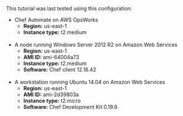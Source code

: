 This tutorial was last tested using this configuration:

* Chef Automate  on AWS OpsWorks
  * **Region:** us-east-1
  * **Instance type:** t2.medium
<br /><br />
* A node running Windows Server 2012 R2 on Amazon Web Services
  * **Region:** us-east-1
  * **AMI ID:** ami-64004a73
  * **Instance type:** t2.medium
  * **Software:** Chef client 12.16.42
<br /><br />
* A workstation running Ubuntu 14.04 on Amazon Web Services
  * **Region:** us-east-1
  * **AMI ID:** ami-2d39803a
  * **Instance type:** t2.micro
  * **Software:** Chef Development Kit 0.19.6
